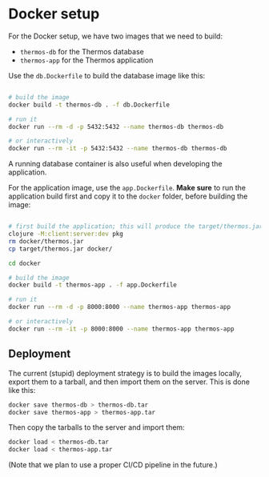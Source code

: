 # Docker setup

For the Docker setup, we have two images that we need to build:

+ `thermos-db` for the Thermos database
+ `thermos-app` for the Thermos application

Use the `db.Dockerfile` to build the database image like this:

```bash

# build the image
docker build -t thermos-db . -f db.Dockerfile

# run it
docker run --rm -d -p 5432:5432 --name thermos-db thermos-db

# or interactively
docker run --rm -it -p 5432:5432 --name thermos-db thermos-db
```

A running database container is also useful when developing the application.

For the application image, use the `app.Dockerfile`. **Make sure** to run the 
application build first and copy it to the `docker` folder, before building the
image:

```bash

# first build the application; this will produce the target/thermos.jar file
clojure -M:client:server:dev pkg
rm docker/thermos.jar
cp target/thermos.jar docker/

cd docker

# build the image
docker build -t thermos-app . -f app.Dockerfile

# run it
docker run --rm -d -p 8000:8000 --name thermos-app thermos-app

# or interactively
docker run --rm -it -p 8000:8000 --name thermos-app thermos-app
```


## Deployment

The current (stupid) deployment strategy is to build the images locally, export
them to a tarball, and then import them on the server. This is done like this:

```bash
docker save thermos-db > thermos-db.tar
docker save thermos-app > thermos-app.tar
```

Then copy the tarballs to the server and import them:

```bash
docker load < thermos-db.tar
docker load < thermos-app.tar
```

(Note that we plan to use a proper CI/CD pipeline in the future.)
